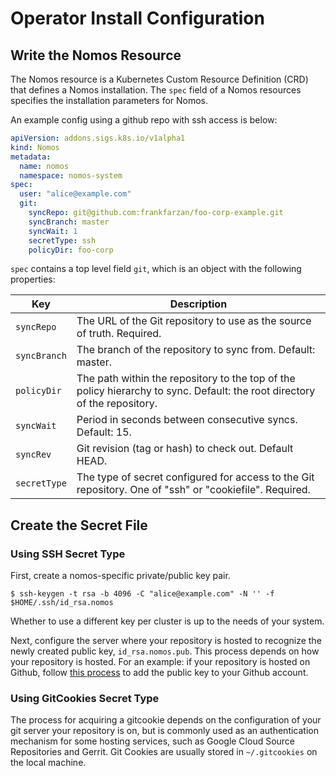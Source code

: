 # Operator Install Configuration

## Write the Nomos Resource
The Nomos resource is a Kubernetes Custom Resource Definition (CRD) that defines a Nomos installation. The `spec` field of a Nomos resources specifies the installation parameters for Nomos.

An example config using a github repo with ssh access is below:
```yaml
apiVersion: addons.sigs.k8s.io/v1alpha1
kind: Nomos
metadata:
  name: nomos
  namespace: nomos-system
spec:
  user: "alice@example.com"
  git:
    syncRepo: git@github.com:frankfarzan/foo-corp-example.git
    syncBranch: master
    syncWait: 1
    secretType: ssh
    policyDir: foo-corp
```

`spec` contains a top level field `git`, which is an object with the following properties:

Key                  | Description
-------------------- | -----------
`syncRepo`             | The URL of the Git repository to use as the source of truth. Required.
`syncBranch`           | The branch of the repository to sync from. Default: master.
`policyDir`           | The path within the repository to the top of the policy hierarchy to sync. Default: the root directory of the repository.
`syncWait`           | Period in seconds between consecutive syncs.  Default: 15.
`syncRev`           | Git revision (tag or hash) to check out. Default HEAD.
`secretType`           | The type of secret configured for access to the Git repository. One of "ssh" or "cookiefile". Required.


## Create the Secret File

### Using SSH Secret Type
First, create a nomos-specific private/public key pair.
```console
$ ssh-keygen -t rsa -b 4096 -C "alice@example.com" -N '' -f $HOME/.ssh/id_rsa.nomos
```
Whether to use a different key per cluster is up to the needs of your system.

Next, configure the server where your repository is hosted to recognize the newly created public key, `id_rsa.nomos.pub`. This process depends on how your repository is hosted. For an example: if your repository is hosted on Github, follow [this process](https://help.github.com/articles/adding-a-new-ssh-key-to-your-github-account/) to add the public key to your Github account.

### Using GitCookies Secret Type
The process for acquiring a gitcookie depends on the configuration of your git server your repository is on, but is commonly used as an authentication mechanism for some hosting services, such as Google Cloud Source Repositories and Gerrit. Git Cookies are usually stored in `~/.gitcookies` on the local machine.
